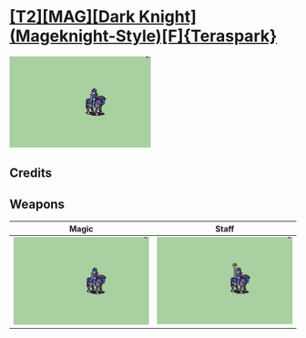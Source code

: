 # [\[T2\]\[MAG\]\[Dark Knight\]\(Mageknight-Style\)\[F\]{Teraspark}](./)

<img src="./6.%20Magic/Magic_000.png" alt="[T2][MAG][Dark Knight](Mageknight-Style)[F]{Teraspark} standing" />

## Credits



## Weapons


|Magic |Staff |
|  :---: | :---: |
| <img alt="Magic animation" src="./6.%20Magic/Magic.gif" /> | <img alt="Staff animation" src="./7.%20Staff/Staff.gif" /> |
